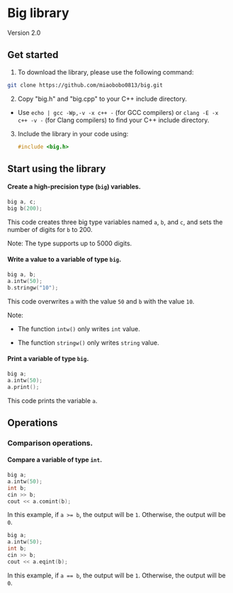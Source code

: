 # Big library

Version 2.0

## Get started

1. To download the library, please use the following command:
```Bash
git clone https://github.com/miaobobo0813/big.git
```

2. Copy "big.h" and "big.cpp" to your C++ include directory.
  - Use `echo | gcc -Wp,-v -x c++ -` (for GCC compilers) or `clang -E -x c++ -v -` (for Clang compilers) to find your C++ include directory.

3. Include the library in your code using:
   ```Cpp
   #include <big.h>
   ```

## Start using the library

#### Create a high-precision type (`big`) variables.
```Cpp
big a, c;
big b(200);
```
This code creates three big type variables named `a`, `b`, and `c`, and sets the number of digits for `b` to 200. 

Note: The type supports up to 5000 digits.

#### Write a value to a variable of type `big`.
```Cpp
big a, b;
a.intw(50);
b.stringw("10");
```
This code overwrites `a` with the value `50` and `b` with the value `10`.

Note: 

  - The function `intw()` only writes `int` value.

  - The function `stringw()` only writes `string` value.

#### Print a variable of type `big`.
```Cpp
big a;
a.intw(50);
a.print();
```
This code prints the variable `a`.

## Operations

### Comparison operations.

#### Compare a variable of type `int`.
```Cpp
big a;
a.intw(50);
int b;
cin >> b;
cout << a.comint(b);
```
In this example, if `a >= b`, the output will be `1`. Otherwise, the output will be `0`.

```Cpp
big a;
a.intw(50);
int b;
cin >> b;
cout << a.eqint(b);
```
In this example, if `a == b`, the output will be `1`. Otherwise, the output will be `0`.
